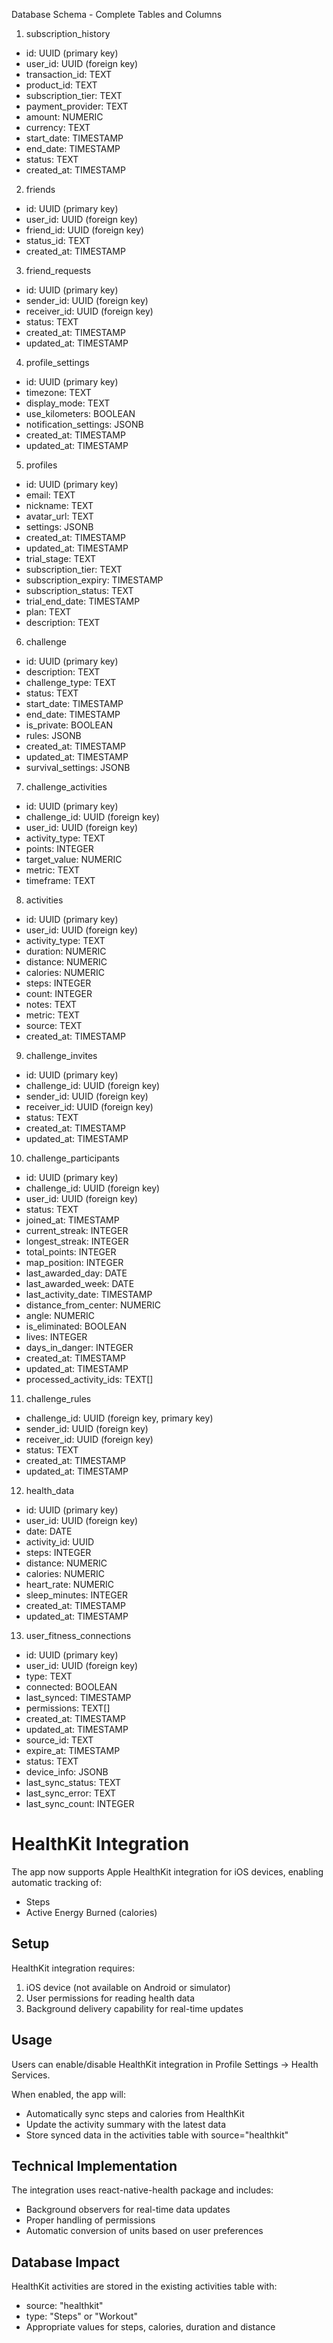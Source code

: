 Database Schema - Complete Tables and Columns
1. subscription_history
* id: UUID (primary key)
* user_id: UUID (foreign key)
* transaction_id: TEXT
* product_id: TEXT
* subscription_tier: TEXT
* payment_provider: TEXT
* amount: NUMERIC
* currency: TEXT
* start_date: TIMESTAMP
* end_date: TIMESTAMP
* status: TEXT
* created_at: TIMESTAMP
2. friends
* id: UUID (primary key)
* user_id: UUID (foreign key)
* friend_id: UUID (foreign key)
* status_id: TEXT
* created_at: TIMESTAMP
3. friend_requests
* id: UUID (primary key)
* sender_id: UUID (foreign key)
* receiver_id: UUID (foreign key)
* status: TEXT
* created_at: TIMESTAMP
* updated_at: TIMESTAMP
4. profile_settings
* id: UUID (primary key)
* timezone: TEXT
* display_mode: TEXT
* use_kilometers: BOOLEAN
* notification_settings: JSONB
* created_at: TIMESTAMP
* updated_at: TIMESTAMP
5. profiles
* id: UUID (primary key)
* email: TEXT
* nickname: TEXT
* avatar_url: TEXT
* settings: JSONB
* created_at: TIMESTAMP
* updated_at: TIMESTAMP
* trial_stage: TEXT
* subscription_tier: TEXT
* subscription_expiry: TIMESTAMP
* subscription_status: TEXT
* trial_end_date: TIMESTAMP
* plan: TEXT
* description: TEXT
6. challenge
* id: UUID (primary key)
* description: TEXT
* challenge_type: TEXT
* status: TEXT
* start_date: TIMESTAMP
* end_date: TIMESTAMP
* is_private: BOOLEAN
* rules: JSONB
* created_at: TIMESTAMP
* updated_at: TIMESTAMP
* survival_settings: JSONB
7. challenge_activities
* id: UUID (primary key)
* challenge_id: UUID (foreign key)
* user_id: UUID (foreign key)
* activity_type: TEXT
* points: INTEGER
* target_value: NUMERIC
* metric: TEXT
* timeframe: TEXT
8. activities
* id: UUID (primary key)
* user_id: UUID (foreign key)
* activity_type: TEXT
* duration: NUMERIC
* distance: NUMERIC
* calories: NUMERIC
* steps: INTEGER
* count: INTEGER
* notes: TEXT
* metric: TEXT
* source: TEXT
* created_at: TIMESTAMP
9. challenge_invites
* id: UUID (primary key)
* challenge_id: UUID (foreign key)
* sender_id: UUID (foreign key)
* receiver_id: UUID (foreign key)
* status: TEXT
* created_at: TIMESTAMP
* updated_at: TIMESTAMP
10. challenge_participants
* id: UUID (primary key)
* challenge_id: UUID (foreign key)
* user_id: UUID (foreign key)
* status: TEXT
* joined_at: TIMESTAMP
* current_streak: INTEGER
* longest_streak: INTEGER
* total_points: INTEGER
* map_position: INTEGER
* last_awarded_day: DATE
* last_awarded_week: DATE
* last_activity_date: TIMESTAMP
* distance_from_center: NUMERIC
* angle: NUMERIC
* is_eliminated: BOOLEAN
* lives: INTEGER
* days_in_danger: INTEGER
* created_at: TIMESTAMP
* updated_at: TIMESTAMP
* processed_activity_ids: TEXT[]
11. challenge_rules
* challenge_id: UUID (foreign key, primary key)
* sender_id: UUID (foreign key)
* receiver_id: UUID (foreign key)
* status: TEXT
* created_at: TIMESTAMP
* updated_at: TIMESTAMP
12. health_data
* id: UUID (primary key)
* user_id: UUID (foreign key)
* date: DATE
* activity_id: UUID
* steps: INTEGER
* distance: NUMERIC
* calories: NUMERIC
* heart_rate: NUMERIC
* sleep_minutes: INTEGER
* created_at: TIMESTAMP
* updated_at: TIMESTAMP
13. user_fitness_connections
* id: UUID (primary key)
* user_id: UUID (foreign key)
* type: TEXT
* connected: BOOLEAN
* last_synced: TIMESTAMP
* permissions: TEXT[]
* created_at: TIMESTAMP
* updated_at: TIMESTAMP
* source_id: TEXT
* expire_at: TIMESTAMP
* status: TEXT
* device_info: JSONB
* last_sync_status: TEXT
* last_sync_error: TEXT
* last_sync_count: INTEGER

# HealthKit Integration

The app now supports Apple HealthKit integration for iOS devices, enabling automatic tracking of:

- Steps
- Active Energy Burned (calories)

## Setup

HealthKit integration requires:

1. iOS device (not available on Android or simulator)
2. User permissions for reading health data
3. Background delivery capability for real-time updates

## Usage

Users can enable/disable HealthKit integration in Profile Settings → Health Services.

When enabled, the app will:
- Automatically sync steps and calories from HealthKit
- Update the activity summary with the latest data
- Store synced data in the activities table with source="healthkit"

## Technical Implementation

The integration uses react-native-health package and includes:
- Background observers for real-time data updates
- Proper handling of permissions
- Automatic conversion of units based on user preferences

## Database Impact

HealthKit activities are stored in the existing activities table with:
- source: "healthkit"
- type: "Steps" or "Workout"
- Appropriate values for steps, calories, duration and distance